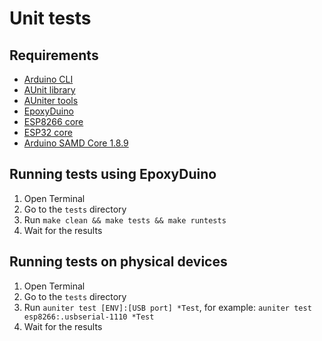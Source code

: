 # Unit tests

## Requirements

* [Arduino CLI](https://www.arduino.cc/pro/cli)
* [AUnit library](https://github.com/bxparks/AUnit)
* [AUniter tools](https://github.com/bxparks/AUniter)
* [EpoxyDuino](https://github.com/bxparks/EpoxyDuino)
* [ESP8266 core](https://arduino-esp8266.readthedocs.io/en/latest/installing.html)
* [ESP32 core](https://docs.espressif.com/projects/arduino-esp32/en/latest/installing.html#installing-using-arduino-ide)
* [Arduino SAMD Core 1.8.9](https://github.com/arduino/ArduinoCore-samd)

## Running tests using EpoxyDuino

1. Open Terminal
2. Go to the `tests` directory
3. Run `make clean && make tests && make runtests`
4. Wait for the results

## Running tests on physical devices

1. Open Terminal
2. Go to the `tests` directory
3. Run `auniter test [ENV]:[USB port] *Test`, for example: `auniter test esp8266:.usbserial-1110 *Test`
4. Wait for the results
